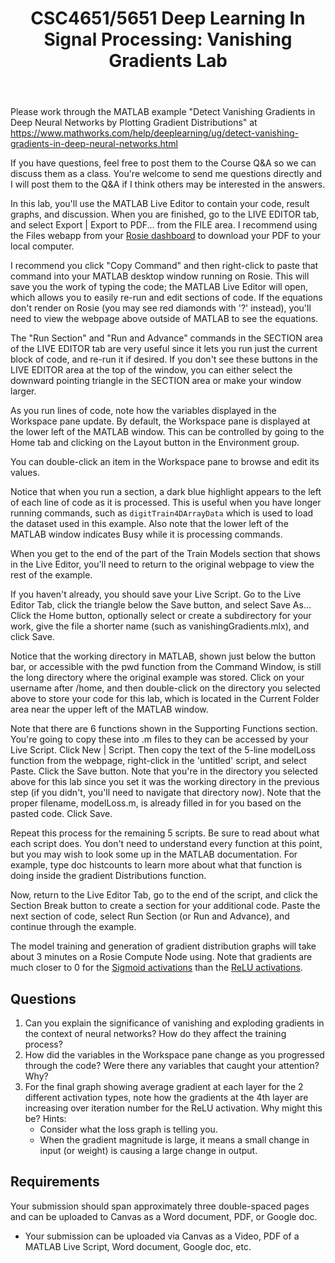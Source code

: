 ﻿---
title: "CSC4651/5651 Deep Learning In Signal Processing: Vanishing Gradients Lab"
---

Please work through the MATLAB example "Detect Vanishing Gradients in Deep Neural Networks by Plotting Gradient Distributions" at https://www.mathworks.com/help/deeplearning/ug/detect-vanishing-gradients-in-deep-neural-networks.html

If you have questions, feel free to post them to the Course Q&A so we can discuss them as a class. You're welcome to send me questions directly and I will post them to the Q&A if I think others may be interested in the answers.

In this lab, you'll use the MATLAB Live Editor to contain your code, result graphs, and discussion. When you are finished, go to the LIVE EDITOR tab, and select Export | Export to PDF... from the FILE area. I recommend using the Files webapp from your [Rosie dashboard](https://dh-ood.hpc.msoe.edu/pun/sys/dashboard/) to download your PDF to your local computer.

I recommend you click "Copy Command" and then right-click to paste that command into your MATLAB desktop window running on Rosie. This will save you the work of typing the code; the MATLAB Live Editor will open, which allows you to easily re-run and edit sections of code. If the equations don't render on Rosie (you may see red diamonds with '?' instead), you'll need to view the webpage above outside of MATLAB to see the equations.

The "Run Section" and "Run and Advance" commands in the SECTION area of the LIVE EDITOR tab are very useful since it lets you run just the current block of code, and re-run it if desired. If you don't see these buttons in the LIVE EDITOR area at the top of the window, you can either select the downward pointing triangle in the SECTION area or make your window larger.

As you run lines of code, note how the variables displayed in the Workspace pane update. By default, the Workspace pane is displayed at the lower left of the MATLAB window. This can be controlled by going to the Home tab and clicking on the Layout button in the Environment group.

You can double-click an item in the Workspace pane to browse and edit its values.

Notice that when you run a section, a dark blue highlight appears to the left of each line of code as it is processed. This is useful when you have longer running commands, such as `digitTrain4DArrayData` which is used to load the dataset used in this example. Also note that the lower left of the MATLAB window indicates Busy while it is processing commands.

When you get to the end of the part of the Train Models section that shows in the Live Editor, you'll need to return to the original webpage to view the rest of the example.

If you haven't already, you should save your Live Script. Go to the Live Editor Tab, click the triangle below the Save button, and select Save As… Click the Home button, optionally select or create a subdirectory for your work, give the file a shorter name (such as vanishingGradients.mlx), and click Save.

Notice that the working directory in MATLAB, shown just below the button bar, or accessible with the pwd function from the Command Window, is still the long directory where the original example was stored. Click on your username after /home, and then double-click on the directory you selected above to store your code for this lab, which is located in the Current Folder area near the upper left of the MATLAB window.

Note that there are 6 functions shown in the Supporting Functions section. You're going to copy these into .m files to they can be accessed by your Live Script. Click New | Script. Then copy the text of the 5-line modelLoss function from the webpage, right-click in the 'untitled' script, and select Paste. Click the Save button. Note that you're in the directory you selected above for this lab since you set it was the working directory in the previous step (if you didn't, you'll need to navigate that directory now). Note that the proper filename, modelLoss.m, is already filled in for you based on the pasted code. Click Save.

Repeat this process for the remaining 5 scripts. Be sure to read about what each script does. You don't need to understand every function at this point, but you may wish to look some up in the MATLAB documentation. For example, type doc histcounts to learn more about what that function is doing inside the gradient Distributions function.

Now, return to the Live Editor Tab, go to the end of the script, and click the Section Break button to create a section for your additional code. Paste the next section of code, select Run Section (or Run and Advance), and continue through the example.

The model training and generation of gradient distribution graphs will take about 3 minutes on a Rosie Compute Node using. Note that gradients are much closer to 0 for the [Sigmoid activations](https://www.mathworks.com/help/deeplearning/ref/dlarray.sigmoid.html) than the [ReLU activations](https://www.mathworks.com/help/deeplearning/ref/dlarray.relu.html).

## Questions
1. Can you explain the significance of vanishing and exploding gradients in the context of neural networks? How do they affect the training process?
1. How did the variables in the Workspace pane change as you progressed through the code? Were there any variables that caught your attention? Why?
1. For the final graph showing average gradient at each layer for the 2 different activation types, note how the gradients at the 4th layer are increasing over iteration number for the ReLU activation. Why might this be? Hints:
   * Consider what the loss graph is telling you.
   * When the gradient magnitude is large, it means a small change in input (or weight) is causing a large change in output.

## Requirements
Your submission should span approximately three double-spaced pages and can be uploaded to Canvas as a Word document, PDF, or Google doc.

* Your submission can be uploaded via Canvas as a Video, PDF of a MATLAB Live Script, Word document, Google doc, etc.
